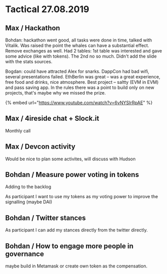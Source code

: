 # Tactical 27.08.2019

## Max / Hackathon

Bohdan: hackathon went good, all tasks were done in time, talked with Vitalik. Was raised the point the whales can have a substantial effect. Remove exchanges as well. Had 2 tables: 1st table was interested and gave some advice \(like with tokens\). The 2nd no so much. Didn't add the slide with the stats sources. 

Bogdan: could have attracted Alex for snarks. DappCon had bad wifi, several presentations failed. EthBerlin was great – was a great experience, free food and drinks, nice atmosphere. Best project – saltty \(EVM in EVM\) and pass saving app. In the rules there was a point to build only on new projects, that's maybe why we missed the prize.

{% embed url="https://www.youtube.com/watch?v=6vNYSIrRpAE" %}

## Max / 4ireside chat + Slock.it

Monthly call

## Max / Devcon activity

Would be nice to plan some activites, will discuss with Hudson

## Bohdan / Measure power voting in tokens

Adding to the backlog

As participant I want to use my tokens as my voting power to improve the signalling \(maybe DAI\)

## Bohdan / Twitter stances

As participant I can add my stances directly from the twitter directly.

## Bohdan / How to engage more people in governance

maybe build in Metamask or create own token as the compensation.

